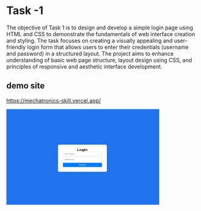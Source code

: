 # Task -1
The objective of Task 1 is to design and develop a simple login page using HTML and CSS to demonstrate the fundamentals of web interface creation and styling. The task focuses on creating a visually appealing and user-friendly login form that allows users to enter their credentials (username and password) in a structured layout. The project aims to enhance understanding of basic web page structure, layout design using CSS, and principles of responsive and aesthetic interface development.

## demo site
https://mechatronics-skill.vercel.app/

<img src="asset/as.jpg" alt="Login Page Screenshot" width="400" height="250">


